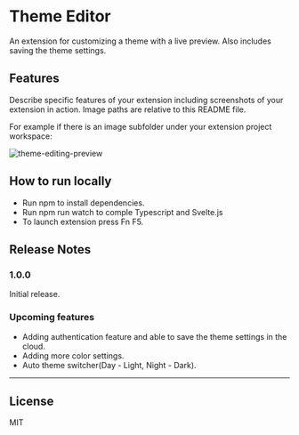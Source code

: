 # Theme Editor

An extension for customizing a theme with a live preview. Also includes saving the theme settings.

## Features

Describe specific features of your extension including screenshots of your extension in action. Image paths are relative to this README file.

For example if there is an image subfolder under your extension project workspace:

![theme-editing-preview](https://media.giphy.com/media/lWTq6ilmah58QQr7ut/giphy.gif?cid=790b7611ae57dc6bf97ca189b2b30256b9205d9f3568cf9a&rid=giphy.gif&ct=g)

## How to run locally

* Run npm to install dependencies.
* Run npm run watch to comple Typescript and Svelte.js
* To launch extension press Fn F5.

## Release Notes

### 1.0.0

Initial release.

### Upcoming features
* Adding authentication feature and able to save the theme settings in the cloud.
* Adding more color settings.
* Auto theme switcher(Day - Light, Night - Dark).

-----------------------------------------------------------------------------------------------------------
License
----
MIT

